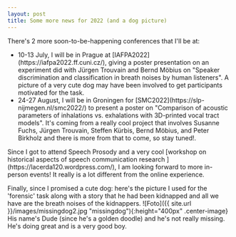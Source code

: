 ```yaml
---
layout: post
title: Some more news for 2022 (and a dog picture)
---
```

There's 2 more soon-to-be-happening conferences that I'll be at:

<ul>
  <li>10-13 July, I will be in Prague at [IAFPA2022](https://iafpa2022.ff.cuni.cz/), giving a poster presentation on an experiment did with Jürgen Trouvain and Bernd Möbius on "Speaker discrimination and classification in breath noises by human listeners". A picture of a very cute dog may have been involved to get participants motivated for the task.</li>
  <li>24-27 August, I will be in Groningen for [SMC2022](https://slp-nijmegen.nl/smc2022/) to present a poster on "Comparison of acoustic parameters of inhalations vs. exhalations with 3D-printed vocal tract models". It's coming from a really cool project that involves Susanne Fuchs, Jürgen Trouvain, Steffen Kürbis, Bernd Möbius, and Peter Birkholz and there is more from that to come, so stay tuned!.</li>
</ul>
Since I got to attend Speech Prosody and a very cool [workshop on historical aspects of speech communication research ](https://lacerda120.wordpress.com/), I am looking forward to more in-person events! It really is a lot different from the online experience.

Finally, since I promised a cute dog: here's the picture I used for the 'forensic' task along with a story that he had been kidnapped and all we have are the breath noises of the kidnappers.
![Foto]({{ site.url }}/images/missingdog2.jpg "missingdog"){:height="400px" .center-image}
His name's Dude (since he's a golden doodle) and he's not really missing. He's doing great and is a very good boy.
